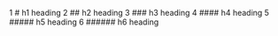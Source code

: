1 # h1 heading
2 ## h2 heading 
3 ### h3 heading
4 #### h4 heading
5 ##### h5 heading
6 ###### h6 heading
